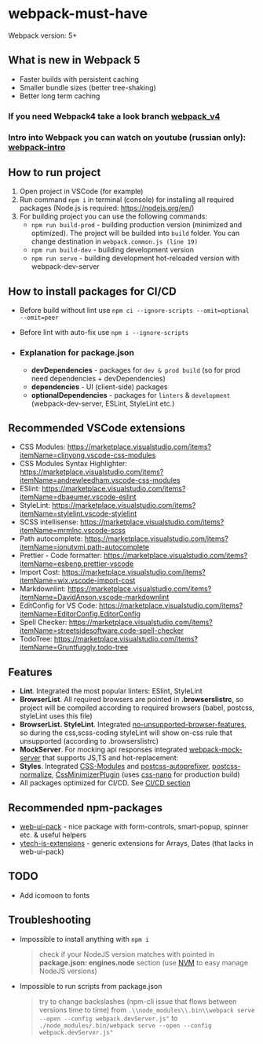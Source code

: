 # webpack-must-have

Webpack version: 5+

## What is new in Webpack 5

- Faster builds with persistent caching
- Smaller bundle sizes (better tree-shaking)
- Better long term caching

### If you need Webpack4 take a look branch [webpack_v4](https://github.com/Yegorich555/WebpackMustHave/tree/webpack_v4)

### Intro into Webpack you can watch on youtube (russian only): [webpack-intro](https://www.youtube.com/watch?v=Ds0l__XMbIo&ab_channel=yahik)

## How to run project

1. Open project in VSCode (for example)
2. Run command `npm i` in terminal (console) for installing all required packages (Node.js is required: <https://nodejs.org/en/>)
3. For building project you can use the following commands:
   - `npm run build-prod` - building production version (minimized and optimized). The project will be builded into `build` folder. You can change destination in `webpack.common.js (line 19)`
   - `npm run build-dev` - building development version
   - `npm run serve` - building development hot-reloaded version with webpack-dev-server

## How to install packages for CI/CD

- Before build without lint use `npm ci --ignore-scripts --omit=optional --omit=peer`
- Before lint with auto-fix use `npm i --ignore-scripts`

- ### Explanation for package.json

  - **devDependencies** - packages for `dev & prod build` (so for prod need dependencies + devDependencies)
  - **dependencies** - UI (client-side) packages
  - **optionalDependencies** - packages for `linters` & `development` (webpack-dev-server, ESLint, StyleLint etc.)

## Recommended VSCode extensions

- CSS Modules: <https://marketplace.visualstudio.com/items?itemName=clinyong.vscode-css-modules>
- CSS Modules Syntax Highlighter: <https://marketplace.visualstudio.com/items?itemName=andrewleedham.vscode-css-modules>
- ESlint: <https://marketplace.visualstudio.com/items?itemName=dbaeumer.vscode-eslint>
- StyleLint: <https://marketplace.visualstudio.com/items?itemName=stylelint.vscode-stylelint>
- SCSS intellisense: <https://marketplace.visualstudio.com/items?itemName=mrmlnc.vscode-scss>
- Path autocomplete: <https://marketplace.visualstudio.com/items?itemName=ionutvmi.path-autocomplete>
- Prettier - Code formatter: <https://marketplace.visualstudio.com/items?itemName=esbenp.prettier-vscode>
- Import Cost: <https://marketplace.visualstudio.com/items?itemName=wix.vscode-import-cost>
- Markdownlint: <https://marketplace.visualstudio.com/items?itemName=DavidAnson.vscode-markdownlint>
- EditConfig for VS Code: <https://marketplace.visualstudio.com/items?itemName=EditorConfig.EditorConfig>
- Spell Checker: <https://marketplace.visualstudio.com/items?itemName=streetsidesoftware.code-spell-checker>
- TodoTree: <https://marketplace.visualstudio.com/items?itemName=Gruntfuggly.todo-tree>

## Features

- **Lint**. Integrated the most popular linters: ESlint, StyleLint
- **BrowserList**. All required browsers are pointed in **.browserslistrc**, so project will be compiled according to required browsers (babel, postcss, styleLint uses this file)
- **BrowserList. StyleLint**. Integrated [no-unsupported-browser-features](https://www.npmjs.com/package/stylelint-no-unsupported-browser-features), so during the css,scss-coding styleLint will show on-css rule that unsupported (according to .browserslistrc)
- **MockServer**. For mocking api responses integrated [webpack-mock-server](https://www.npmjs.com/package/webpack-mock-server) that supports JS,TS and hot-replacement:
- **Styles**. Integrated [CSS-Modules](https://github.com/css-modules/css-modules) and [postcss-autoprefixer](https://www.npmjs.com/package/autoprefixer), [postcss-normalize](https://www.npmjs.com/package/postcss-normalize), [CssMinimizerPlugin](https://www.npmjs.com/package/css-minimizer-webpack-plugin) (uses [css-nano](https://cssnano.co/) for production build)
- All packages optimized for CI/CD. See [CI/CD section](#how-to-install-packages-for-cicd)

## Recommended npm-packages

- [web-ui-pack](https://www.npmjs.com/package/web-ui-pack) - nice package with form-controls, smart-popup, spinner etc. & useful helpers
- [ytech-js-extensions](https://www.npmjs.com/package/ytech-js-extensions) - generic extensions for Arrays, Dates (that lacks in web-ui-pack)

## TODO

- Add icomoon to fonts

## Troubleshooting

- Impossible to install anything with `npm i`
  > check if your NodeJS version matches with pointed in **package.json: engines.node** section (use [NVM](https://github.com/coreybutler/nvm-windows/releases) to easy manage NodeJS versions)
- Impossible to run scripts from package.json
  > try to change backslashes (npm-cli issue that flows between versions time to time)
  > from `.\\node_modules\\.bin\\webpack serve --open --config webpack.devServer.js"`
  > to `./node_modules/.bin/webpack serve --open --config webpack.devServer.js"`
